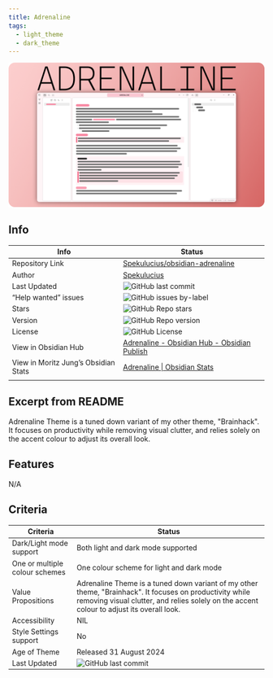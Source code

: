 ```yaml
---
title: Adrenaline
tags:
  - light_theme
  - dark_theme
---
```


![Adrenaline Theme Thumbnail](https://raw.githubusercontent.com/Spekulucius/obsidian-adrenaline/refs/heads/main/images/adrenaline_thumbnail_fhd.png)

## Info

| Info                                 | Status                                                                                                                                                            |
| ------------------------------------ | ----------------------------------------------------------------------------------------------------------------------------------------------------------------- |
| Repository Link                      | [Spekulucius/obsidian-adrenaline](https://github.com/Spekulucius/obsidian-adrenaline)                                                                             |
| Author                               | [Spekulucius](https://github.com/Spekulucius)                                                                                                                     |
| Last Updated                         | ![GitHub last commit](https://img.shields.io/github/last-commit/Spekulucius/obsidian-adrenaline?color=573E7A&label=last%20update&logo=github&style=for-the-badge) |
| “Help wanted” issues                 | ![GitHub issues by-label](https://img.shields.io/github/issues/Spekulucius/obsidian-adrenaline/help%20wanted?color=573E7A&logo=github&style=for-the-badge)        |
| Stars                                | ![GitHub Repo stars](https://img.shields.io/github/stars/Spekulucius/obsidian-adrenaline?color=573E7A&logo=github&style=for-the-badge)                            |
| Version                              | ![GitHub Repo version](https://img.shields.io/github/v/release/Spekulucius/obsidian-adrenaline?color=573E7A&logo=github&style=for-the-badge&=semver)              |
| License                              | ![GitHub License](https://img.shields.io/github/license/Spekulucius/obsidian-adrenaline?style=for-the-badge)                                                      |
| View in Obsidian Hub                 | [Adrenaline \- Obsidian Hub \- Obsidian Publish](https://publish.obsidian.md/hub/02+-+Community+Expansions/02.05+All+Community+Expansions/Themes/Adrenaline)      |
| View in Moritz Jung’s Obsidian Stats | [Adrenaline \| Obsidian Stats](https://www.moritzjung.dev/obsidian-stats/themes/adrenaline/)                                                                      |
|                                      |                                                                                                                                                                   |

## Excerpt from README

Adrenaline Theme is a tuned down variant of my other theme, "Brainhack". It focuses on productivity while removing visual clutter, and relies solely on the accent colour to adjust its overall look.

## Features

N/A

## Criteria

| Criteria                       | Status                                                                                                                                                                                                |
| ------------------------------ | ----------------------------------------------------------------------------------------------------------------------------------------------------------------------------------------------------- |
| Dark/Light mode support        | Both light and dark mode supported                                                                                                                                                                    |
| One or multiple colour schemes | One colour scheme for light and dark mode                                                                                                                                                             |
| Value Propositions             | Adrenaline Theme is a tuned down variant of my other theme, "Brainhack". It focuses on productivity while removing visual clutter, and relies solely on the accent colour to adjust its overall look. |
| Accessibility                  | NIL                                                                                                                                                                                                   |
| Style Settings support         | No                                                                                                                                                                                                    |
| Age of Theme                   | Released 31 August 2024                                                                                                                                                                               |
| Last Updated                   | ![GitHub last commit](https://img.shields.io/github/last-commit/Spekulucius/obsidian-adrenaline?color=573E7A&label=last%20update&logo=github&style=for-the-badge)                                     |
